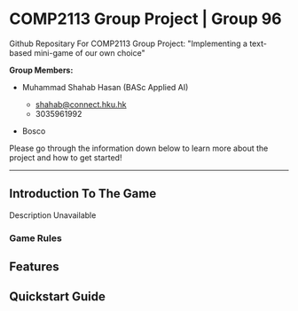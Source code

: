 # COMP2113 Group Project | Group 96
Github Repositary For COMP2113 Group Project: "Implementing a text-based mini-game of our own choice"

**Group Members:**
- Muhammad Shahab Hasan (BASc Applied AI)
  - shahab@connect.hku.hk
  - 3035961992

- Bosco

Please go through the information down below to learn more about the project and how to get started!

----
## Introduction To The Game
Description Unavailable

### Game Rules

## Features 

## Quickstart Guide
